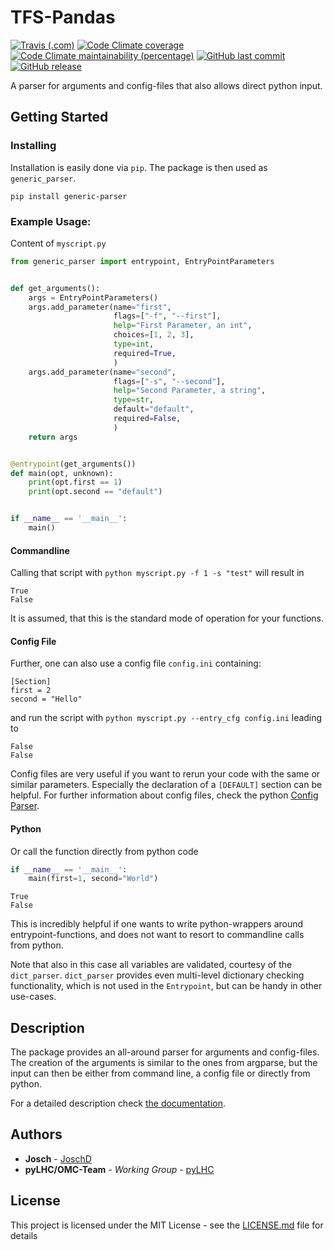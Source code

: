 # TFS-Pandas
[![Travis (.com)](https://img.shields.io/travis/com/pylhc/generic_parser.svg?style=popout)](https://travis-ci.com/pylhc/generic_parser/)
[![Code Climate coverage](https://img.shields.io/codeclimate/coverage/pylhc/generic_parser.svg?style=popout)](https://codeclimate.com/github/pylhc/generic_parser)
[![Code Climate maintainability (percentage)](https://img.shields.io/codeclimate/maintainability-percentage/pylhc/generic_parser.svg?style=popout)](https://codeclimate.com/github/pylhc/generic_parser)
[![GitHub last commit](https://img.shields.io/github/last-commit/pylhc/generic_parser.svg?style=popout)](https://github.com/pylhc/generic_parser/)
[![GitHub release](https://img.shields.io/github/release/pylhc/generic_parser.svg?style=popout)](https://github.com/pylhc/generic_parser/)

A parser for arguments and config-files that also allows direct python input.

## Getting Started

### Installing

Installation is easily done via `pip`. The package is then used as `generic_parser`.

```
pip install generic-parser
```

### Example Usage:

Content of `myscript.py`
```python
from generic_parser import entrypoint, EntryPointParameters


def get_arguments():
    args = EntryPointParameters()
    args.add_parameter(name="first",
                       flags=["-f", "--first"],
                       help="First Parameter, an int",
                       choices=[1, 2, 3],
                       type=int,
                       required=True,
                       )
    args.add_parameter(name="second",
                       flags=["-s", "--second"],
                       help="Second Parameter, a string",
                       type=str,
                       default="default",
                       required=False,
                       )
    return args


@entrypoint(get_arguments())
def main(opt, unknown):
    print(opt.first == 1)
    print(opt.second == "default")


if __name__ == '__main__':
    main()
```

#### Commandline
Calling that script with ``python myscript.py -f 1 -s "test"`` will result in 
```
True
False
```

It is assumed, that this is the standard mode of operation for your functions.

#### Config File
Further, one can also use a config file `config.ini` containing:
```
[Section]
first = 2
second = "Hello"
```
and run the script with `python myscript.py --entry_cfg config.ini` leading to
```
False
False
```

Config files are very useful if you want to rerun your code with the same or similar parameters.
Especially the declaration of a `[DEFAULT]` section can be helpful.
For further information about config files, check the python
[Config Parser](https://docs.python.org/3/library/configparser.html).


#### Python
Or call the function directly from python code

```python
if __name__ == '__main__':
    main(first=1, second="World")   
```

```
True
False
```

This is incredibly helpful if one wants to write python-wrappers around entrypoint-functions, 
and does not want to resort to commandline calls from python.

Note that also in this case all variables are validated, courtesy of the `dict_parser`.
`dict_parser` provides even multi-level dictionary checking functionality, 
which is not used in the `Entrypoint`, but can be handy in other use-cases.

## Description

The package provides an all-around parser for arguments and config-files.
The creation of the arguments is similar to the ones from argparse, but the input
can then be either from command line, a config file or directly from python.

For a detailed description check [the documentation](https://pylhc.github.io/generic_parser).


## Authors

* **Josch** - [JoschD](https://github.com/JoschD)
* **pyLHC/OMC-Team** - *Working Group* - [pyLHC](https://github.com/orgs/pylhc/teams/omc-team)


## License

This project is licensed under the MIT License - see the [LICENSE.md](LICENSE.md) file for details

